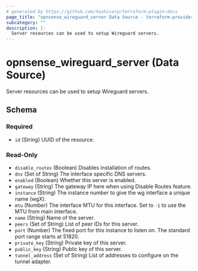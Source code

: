 ```yaml
---
# generated by https://github.com/hashicorp/terraform-plugin-docs
page_title: "opnsense_wireguard_server Data Source - terraform-provider-opnsense"
subcategory: ""
description: |-
  Server resources can be used to setup Wireguard servers.
---
```


# opnsense_wireguard_server (Data Source)

Server resources can be used to setup Wireguard servers.



<!-- schema generated by tfplugindocs -->
## Schema

### Required

- `id` (String) UUID of the resource.

### Read-Only

- `disable_routes` (Boolean) Disables installation of routes.
- `dns` (Set of String) The interface specific DNS servers.
- `enabled` (Boolean) Whether this server is enabled.
- `gateway` (String) The gateway IP here when using Disable Routes feature.
- `instance` (String) The instance number to give the wg interface a unique name (wgX).
- `mtu` (Number) The interface MTU for this interface. Set to `-1` to use the MTU from main interface.
- `name` (String) Name of the server.
- `peers` (Set of String) List of peer IDs for this server.
- `port` (Number) The fixed port for this instance to listen on. The standard port range starts at 51820.
- `private_key` (String) Private key of this server.
- `public_key` (String) Public key of this server.
- `tunnel_address` (Set of String) List of addresses to configure on the tunnel adapter.


